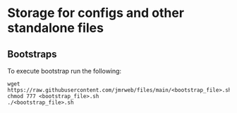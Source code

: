 # Storage for configs and other standalone files

## Bootstraps
To execute bootstrap run the following:

    wget https://raw.githubusercontent.com/jmrweb/files/main/<bootstrap_file>.sh
    chmod 777 <bootstrap_file>.sh
    ./<bootstrap_file>.sh
